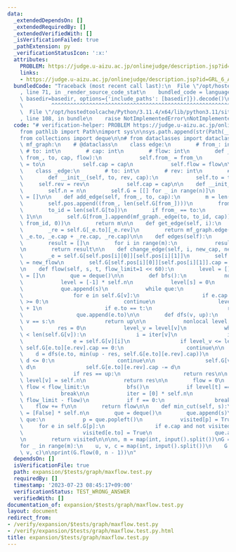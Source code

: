 ```yaml
---
data:
  _extendedDependsOn: []
  _extendedRequiredBy: []
  _extendedVerifiedWith: []
  _isVerificationFailed: true
  _pathExtension: py
  _verificationStatusIcon: ':x:'
  attributes:
    PROBLEM: https://judge.u-aizu.ac.jp/onlinejudge/description.jsp?id=GRL_6_A&lang=jp
    links:
    - https://judge.u-aizu.ac.jp/onlinejudge/description.jsp?id=GRL_6_A&lang=jp
  bundledCode: "Traceback (most recent call last):\n  File \"/opt/hostedtoolcache/Python/3.11.4/x64/lib/python3.11/site-packages/onlinejudge_verify/documentation/build.py\"\
    , line 71, in _render_source_code_stat\n    bundled_code = language.bundle(stat.path,\
    \ basedir=basedir, options={'include_paths': [basedir]}).decode()\n          \
    \         ^^^^^^^^^^^^^^^^^^^^^^^^^^^^^^^^^^^^^^^^^^^^^^^^^^^^^^^^^^^^^^^^^^^^^^^^^^^^^^^^^\n\
    \  File \"/opt/hostedtoolcache/Python/3.11.4/x64/lib/python3.11/site-packages/onlinejudge_verify/languages/python.py\"\
    , line 108, in bundle\n    raise NotImplementedError\nNotImplementedError\n"
  code: "# verification-helper: PROBLEM https://judge.u-aizu.ac.jp/onlinejudge/description.jsp?id=GRL_6_A&lang=jp\n\
    from pathlib import Path\nimport sys\n\nsys.path.append(str(Path(__file__).resolve().parent.parent.parent.parent))\n\
    from collections import deque\n\n# from dataclasses import dataclass\n\n\nclass\
    \ mf_graph:\n    # @dataclass\n    class edge:\n        # from_: int\n       \
    \ # to: int\n        # cap: int\n        # flow: int\n        def __init__(self,\
    \ from_, to, cap, flow):\n            self.from_ = from_\n            self.to\
    \ = to\n            self.cap = cap\n            self.flow = flow\n\n    # @dataclass\n\
    \    class _edge:\n        # to: int\n        # rev: int\n        # cap: int\n\
    \        def __init__(self, to, rev, cap):\n            self.to = to\n       \
    \     self.rev = rev\n            self.cap = cap\n\n    def __init__(self, n):\n\
    \        self.n = n\n        self.G = [[] for _ in range(n)]\n        self.pos\
    \ = []\n\n    def add_edge(self, from_, to, cap):\n        m = len(self.pos)\n\
    \        self.pos.append((from_, len(self.G[from_])))\n        from_id = len(self.G[from_])\n\
    \        to_id = len(self.G[to])\n        if from_ == to:\n            to_id +=\
    \ 1\n\n        self.G[from_].append(mf_graph._edge(to, to_id, cap))\n        self.G[to].append(mf_graph._edge(from_,\
    \ from_id, 0))\n        return m\n\n    def get_edge(self, i):\n        _e = self.G[self.pos[i][0]][self.pos[i][1]]\n\
    \        _re = self.G[_e.to][_e.rev]\n        return mf_graph.edge(self.pos[i][0],\
    \ _e.to, _e.cap + _re.cap, _re.cap)\n\n    def edges(self):\n        m = len(self.pos)\n\
    \        result = []\n        for i in range(m):\n            result.append(self.get_edge(i))\n\
    \n        return result\n\n    def change_edge(self, i, new_cap, new_flow):\n\
    \        _e = self.G[self.pos[i][0]][self.pos[i][1]]\n        self.G[_e.to][_e.rev].cap\
    \ = new_flow\n        self.G[self.pos[i][0]][self.pos[i][1]].cap = new_cap - new_flow\n\
    \n    def flow(self, s, t, flow_limit=1 << 60):\n        level = []\n        iter\
    \ = []\n        que = deque()\n\n        def bfs():\n            nonlocal level\n\
    \            level = [-1] * self.n\n            level[s] = 0\n            que.clear()\n\
    \            que.append(s)\n            while que:\n                v = que.popleft()\n\
    \                for e in self.G[v]:\n                    if e.cap == 0 or level[e.to]\
    \ >= 0:\n                        continue\n                    level[e.to] = level[v]\
    \ + 1\n                    if e.to == t:\n                        return\n   \
    \                 que.append(e.to)\n\n        def dfs(v, up):\n            if\
    \ v == s:\n                return up\n\n            nonlocal level, iter\n\n \
    \           res = 0\n            level_v = level[v]\n            while iter[v]\
    \ < len(self.G[v]):\n                i = iter[v]\n                iter[v] += 1\n\
    \                e = self.G[v][i]\n                if level_v <= level[e.to] or\
    \ self.G[e.to][e.rev].cap == 0:\n                    continue\n\n            \
    \    d = dfs(e.to, min(up - res, self.G[e.to][e.rev].cap))\n                if\
    \ d <= 0:\n                    continue\n\n                self.G[v][i].cap +=\
    \ d\n                self.G[e.to][e.rev].cap -= d\n                res += d\n\
    \                if res == up:\n                    return res\n\n           \
    \ level[v] = self.n\n            return res\n\n        flow = 0\n        while\
    \ flow < flow_limit:\n            bfs()\n            if level[t] == -1:\n    \
    \            break\n\n            iter = [0] * self.n\n            f = dfs(t,\
    \ flow_limit - flow)\n            if f == 0:\n                break\n        \
    \    flow += f\n\n        return flow\n\n    def min_cut(self, s):\n        visited\
    \ = [False] * self.n\n        que = deque()\n        que.append(s)\n        while\
    \ que:\n            p = que.popleft()\n            visited[p] = True\n       \
    \     for e in self.G[p]:\n                if e.cap and not visited[e.to]:\n \
    \                   visited[e.to] = True\n                    que.append(e.to)\n\
    \n        return visited\n\n\nn, m = map(int, input().split())\nG = mf_graph(n)\n\
    for _ in range(m):\n    u, v, c = map(int, input().split())\n    G.add_edge(u,\
    \ v, c)\n\nprint(G.flow(0, n - 1))\n"
  dependsOn: []
  isVerificationFile: true
  path: expansion/$tests/graph/maxflow.test.py
  requiredBy: []
  timestamp: '2023-07-23 08:45:17+09:00'
  verificationStatus: TEST_WRONG_ANSWER
  verifiedWith: []
documentation_of: expansion/$tests/graph/maxflow.test.py
layout: document
redirect_from:
- /verify/expansion/$tests/graph/maxflow.test.py
- /verify/expansion/$tests/graph/maxflow.test.py.html
title: expansion/$tests/graph/maxflow.test.py
---
```

